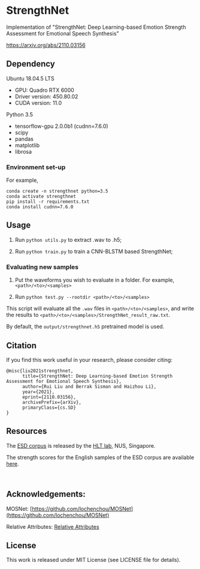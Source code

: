 # StrengthNet
Implementation of  "StrengthNet: Deep Learning-based Emotion Strength Assessment for Emotional Speech Synthesis"

https://arxiv.org/abs/2110.03156


## Dependency
Ubuntu 18.04.5 LTS

- GPU: Quadro RTX 6000
- Driver version: 450.80.02
- CUDA version: 11.0

Python 3.5
- tensorflow-gpu 2.0.0b1 (cudnn=7.6.0)
- scipy
- pandas
- matplotlib
- librosa

### Environment set-up
For example,
```
conda create -n strengthnet python=3.5
conda activate strengthnet
pip install -r requirements.txt
conda install cudnn=7.6.0
```

## Usage
  
1. Run `python utils.py` to extract .wav to .h5;

2. Run `python train.py` to train a CNN-BLSTM based StrengthNet;
 
 
 

### Evaluating new samples

1. Put the waveforms you wish to evaluate in a folder. For example, `<path>/<to>/<samples>`

2. Run `python test.py --rootdir <path>/<to>/<samples>`

This script will evaluate all the `.wav` files in `<path>/<to>/<samples>`, and write the results to `<path>/<to>/<samples>/StrengthNet_result_raw.txt`. 

By default, the `output/strengthnet.h5` pretrained model is used.


## Citation

If you find this work useful in your research, please consider citing:
```
@misc{liu2021strengthnet,
      title={StrengthNet: Deep Learning-based Emotion Strength Assessment for Emotional Speech Synthesis}, 
      author={Rui Liu and Berrak Sisman and Haizhou Li},
      year={2021},
      eprint={2110.03156},
      archivePrefix={arXiv},
      primaryClass={cs.SD}
}
```
 
  

## Resources

The [ESD corpus](https://github.com/HLTSingapore/Emotional-Speech-Data) is released by the [HLT lab](https://www.eng.nus.edu.sg/ece/hlt/), NUS, Singapore.<br>

The strength scores for the English samples of the ESD corpus are available [here](https://github.com/ttslr/StrengthNet/blob/main/Score_List.csv).

<br>


## Acknowledgements:

MOSNet: [https://github.com/lochenchou/MOSNet](https://github.com/lochenchou/MOSNet)

Relative Attributes: [Relative Attributes](https://github.com/chaitanya100100/Relative-Attributes-Zero-Shot-Learning)


## License

This work is released under MIT License (see LICENSE file for details).
